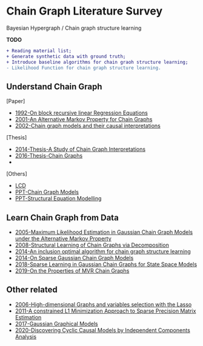 # Chain Graph Literature Survey
Bayesian Hypergraph / Chain graph structure learning 

**TODO**
```diff
+ Reading material list;
+ Generate synthetic data with ground truth;
+ Introduce baseline algorithms for chain graoh structure learning;
- Likelihood Function for chain graph structure learning.
```

## Understand Chain Graph
[Paper]
- [1992-On block recursive linear Regression Equations](Papers/1992-On%20block%20recursive%20linear%20Regression%20Equations.pdf)
- [2001-An Alternative Markov Property for Chain Graphs](Papers/2001-An%20Alternative%20Markov%20Property%20for%20Chain%20Graphs.pdf)
- [2002-Chain graph models and their causal interpretations](Papers/2002-Chain%20graph%20models%20and%20their%20causal%20interpretations.pdf)

[Thesis]
- [2014-Thesis-A Study of Chain Graph Interpretations](Papers/2014-Thesis-A%20Study%20of%20Chain%20Graph%20Interpretations.pdf)
- [2016-Thesis-Chain Graphs](Papers/2016-Thesis-Chain%20Graphs.pdf)
-
[Others]
- [LCD](Papers/lcd.pdf)
- [PPT-Chain Graph Models](Papers/PPT-Chain%20Graph%20Models.pdf)
- [PPT-Structural Equation Modelling](Papers/PPT-SEM.pdf)


## Learn Chain Graph from Data
- [2005-Maximum Likelihood Estimation in Gaussian Chain Graph Models under the Alternative Markov Property](Papers/2005-Maximum%20Likelihood%20Estimation%20in%20Gaussian%20Chain%20Graph%20Models%20under%20the%20Alternative%20Markov%20Property.pdf)
- [2008-Structural Learning of Chain Graphs via Decomposition](Papers/2008-Structural%20Learning%20of%20Chain%20Graphs%20via%20Decomposition.pdf)
- [2014-An inclusion optimal algorithm for chain graph structure learning](Papers/2014-An%20inclusion%20optimal%20algorithm%20for%20chain%20graph%20structure%20learning.pdf)
- [2014-On Sparse Gaussian Chain Graph Models](Papers/2014-On%20Sparse%20Gaussian%20Chain%20Graph%20Models.pdf)
- [2018-Sparse Learning in Gaussian Chain Graphs for State Space Models](Papers/2018-Sparse%20Learning%20in%20Gaussian%20Chain%20Graphs%20for%20State%20Space%20Models.pdf)
- [2019-On the Properties of MVR Chain Graphs](Papers/2019-On%20the%20Properties%20of%20MVR%20Chain%20Graphs.pdf)



## Other related
- [2006-High-dimensional Graphs and variables selection with the Lasso](Papers/2006-High-dimensional%20Graphs%20and%20variables%20selection%20with%20the%20Lasso.pdf)
- [2011-A constrained L1 Minimization Approach to Sparse Precision Matrix Estimation](Papers/2011-A%20constrained%20L1%20Minimization%20Approach%20to%20Sparse%20Precision%20Matrix%20Estimation.pdf)
- [2017-Gaussian Graphical Models](Papers/2017-Gaussian%20Graphical%20Models.pdf)
- [2020-Discovering Cyclic Causal Models by Independent Components Analysis](Papers/2020-Discovering%20Cyclic%20Causal%20Models%20by%20Independent%20Components%20Analysis.pdf)


